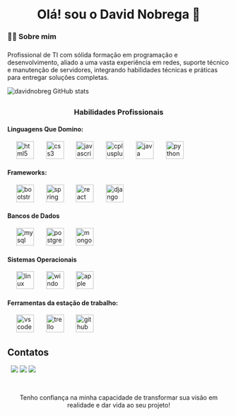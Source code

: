 ###
<h1 align="center">Olá! sou o David Nobrega 👋</h1>

###

<h3 align="left">👩‍💻  Sobre mim</h3>

###

<p align="left">Profissional de TI com sólida formação em programação e desenvolvimento, aliado a uma vasta experiência em redes, suporte técnico e manutenção de servidores, integrando habilidades técnicas e práticas para entregar soluções completas.



![davidnobreg GitHub stats](https://github-readme-stats.vercel.app/api?username=davidnobreg&show_icons=true&theme=tokyonight)

##
<h3 align="center">Habilidades Profissionais</h3>


#### Linguagens Que Domino:
   <img width="12" />&nbsp;
   <img src="https://cdn.jsdelivr.net/gh/devicons/devicon/icons/html5/html5-original.svg" height="40" alt="html5 logo" />&nbsp;
   <img width="12" />&nbsp;
   <img src="https://cdn.jsdelivr.net/gh/devicons/devicon/icons/css3/css3-original.svg" height="40" alt="css3 logo"  />&nbsp;
   <img width="12" />&nbsp;
   <img src="https://cdn.jsdelivr.net/gh/devicons/devicon/icons/javascript/javascript-original.svg" height="40" alt="javascript logo"  />&nbsp;
   <img width="12" />&nbsp;
   <img src="https://cdn.jsdelivr.net/gh/devicons/devicon/icons/cplusplus/cplusplus-original.svg" height="40" alt="cplusplus logo"  />&nbsp;
   <img width="12" />&nbsp;
   <img src="https://cdn.jsdelivr.net/gh/devicons/devicon/icons/java/java-original.svg" height="40" alt="java logo"  />&nbsp;
   <img width="12" />&nbsp;
   <img src="https://cdn.jsdelivr.net/gh/devicons/devicon/icons/python/python-original.svg" height="40" alt="python logo"  />&nbsp;
   <img width="12" />&nbsp;
   

#### Frameworks:
   <img width="12" />&nbsp;
   <img src="https://cdn.jsdelivr.net/gh/devicons/devicon/icons/bootstrap/bootstrap-original.svg" height="40" alt="bootstrap logo"  />&nbsp;
   <img width="12" />&nbsp;
   <img src="https://cdn.jsdelivr.net/gh/devicons/devicon/icons/spring/spring-original.svg" height="40" alt="spring logo"  />&nbsp;
   <img width="12" />&nbsp;
   <img src="https://cdn.jsdelivr.net/gh/devicons/devicon/icons/react/react-original.svg" height="40" alt="react logo"  />&nbsp;
   <img width="12" />&nbsp;
   <img src="https://cdn.jsdelivr.net/gh/devicons/devicon/icons/django/django-plain.svg" height="40" alt="django logo"  />&nbsp;
   <img width="12" />&nbsp;

#### Bancos de Dados
   <img width="12" />&nbsp;
   <img src="https://cdn.jsdelivr.net/gh/devicons/devicon/icons/mysql/mysql-original.svg" height="40" alt="mysql logo"  />&nbsp;
   <img width="12" />&nbsp;
   <img src="https://cdn.jsdelivr.net/gh/devicons/devicon/icons/postgresql/postgresql-original.svg" height="40" alt="postgresql logo"  />&nbsp;
   <img width="12" />&nbsp;
   <img src="https://cdn.jsdelivr.net/gh/devicons/devicon/icons/mongodb/mongodb-original.svg" height="40" alt="mongodb logo"  />&nbsp;
   <img width="12" />&nbsp;

#### Sistemas Operacionais
   <img width="12" />&nbsp;
   <img src="https://cdn.jsdelivr.net/gh/devicons/devicon/icons/linux/linux-original.svg" height="40" alt="linux logo"  />&nbsp;
   <img width="12" />&nbsp;
   <img src="https://cdn.jsdelivr.net/gh/devicons/devicon/icons/windows8/windows8-original.svg" height="40" alt="windows8 logo"  />&nbsp;
   <img width="12" />&nbsp;
   <img src="https://cdn.jsdelivr.net/gh/devicons/devicon/icons/apple/apple-original.svg" height="40" alt="apple logo"  />&nbsp;

#### Ferramentas da estação de trabalho:
   <img width="12" />&nbsp;
   <img src="https://cdn.jsdelivr.net/gh/devicons/devicon/icons/vscode/vscode-original.svg" height="40" alt="vscode logo"  />&nbsp;
   <img width="12" />&nbsp;
   <img src="https://cdn.jsdelivr.net/gh/devicons/devicon/icons/trello/trello-plain.svg" height="40" alt="trello logo"  />&nbsp;
   <img width="12" />&nbsp;
   <img src="https://cdn.jsdelivr.net/gh/devicons/devicon/icons/github/github-original.svg" height="40" alt="github logo"  />&nbsp;


##

## Contatos

<div>
&nbsp;
   <a href="https://davidnobreg.github.io/Landing-Page/" target="_blank"><img src="https://img.shields.io/badge/Blogger-FF5722?style=for-the-badge&logo=blogger&logoColor=white"></a>
   <a href="https://www.linkedin.com/in/david-santos-260057279/" target="_blank"><img src="https://img.shields.io/badge/LinkedIn-0077B5?style=for-the-badge&logo=linkedin&logoColor=white"></a>
   <a href="mailto:davidsantos@ads.fiponline.edu.br" target="_blank"><img src="https://img.shields.io/badge/Gmail-D14836?style=for-the-badge&logo=gmail&logoColor=white"></a>
</div>

&nbsp;
&nbsp;
<p align="center">Tenho confiança na minha capacidade de transformar sua visão em realidade e dar vida ao seu projeto!</p>
